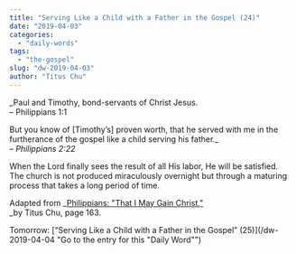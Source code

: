 ```yaml
---
title: "Serving Like a Child with a Father in the Gospel (24)"
date: "2019-04-03"
categories: 
  - "daily-words"
tags: 
  - "the-gospel"
slug: "dw-2019-04-03"
author: "Titus Chu"
---
```


_Paul and Timothy, bond-servants of Christ Jesus.  
– Philippians 1:1  
  
But you know of \[Timothy’s\] proven worth, that he served with me in the furtherance of the gospel like a child serving his father._  
_– Philippians 2:22_

When the Lord finally sees the result of all His labor, He will be satisfied. The church is not produced miraculously overnight but through a maturing process that takes a long period of time.

Adapted from _[Philippians: "That I May Gain Christ,"](/book-philippians/ "Go to the listing for this book")  
_by Titus Chu, page 163.

Tomorrow: [“Serving Like a Child with a Father in the Gospel” (25)](/dw-2019-04-04 "Go to the entry for this "Daily Word"")
